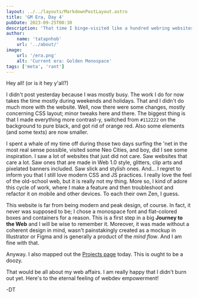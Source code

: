 ```yaml
---
layout: ../../layouts/MarkdownPostLayout.astro
title: 'GM Era, Day 4'
pubDate: 2023-09-25T00:30
description: 'That time I binge-visited like a hundred webring websites and cried for how creative people are.'
author:
    name: 'tatapnhob'
    url: '../about/'
image:
    url: '/era.png'
    alt: 'Current era: Golden Monospace'
tags: ['meta', 'rant']
---
```


Hey all! (or is it hey y'all?)

I didn't post yesterday because I was mostly busy. The work I do for now takes the time mostly during weekends and holidays. That and I didn't do much more with the website. Well, now there were some changes, mostly concerning CSS layout; minor tweaks here and there. The biggest thing is that I made everything more contrast-y, switched from `#112222` on the background to pure black, and got rid of orange red. Also some elements (and some texts) are now smaller.

I spent a whale of my time off during those two days surfing the 'net in the most real sense possible, visited some Neo Cities, and boy, did I see some inspiration. I saw a lot of websites that just did not care. Saw websites that care a lot. Saw ones that are made in Web 1.0 style, glitters, clip arts and pixelated banners included. Saw slick and stylish ones. And... I regret to inform you that I still love modern CSS and JS practices. I really love the feel of the old-school web, but it is really not my thing. More so, I kind of adore this cycle of work, where I make a feature and then troubleshoot and refactor it on mobile and other devices. To each their own Zen, I guess. 

This website is far from being modern and peak design, of course. In fact, it never was supposed to be; I chose a monospace font and flat-colored boxes and containers for a reason. This is a first step in a big **Journey to the Web** and I will be wise to remember it. Moreover, it was made without a coherent design in mind, wasn't painstakingly created as a mockup in Illustrator or Figma and is generally a product of the *mind flow*. And I am fine with that.

Anyway. I also mapped out the [Projects page](../projects) today. This is ought to be a doozy. 

That would be all about my web affairs. I am really happy that I didn't burn out yet. Here's to the eternal feeling of webdev empowerment!

-DT